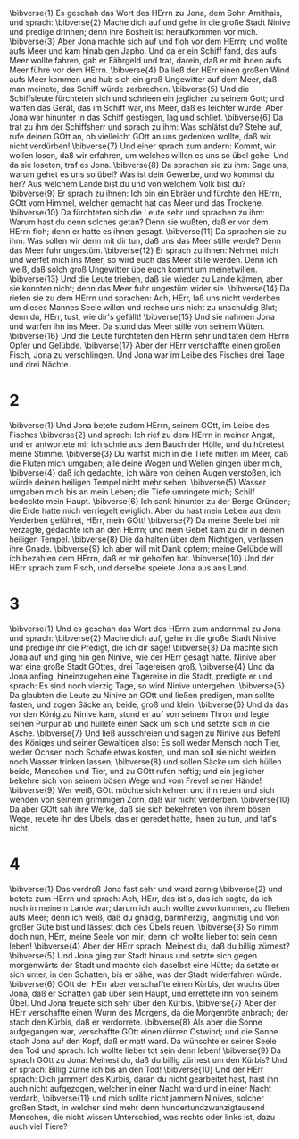\bibverse{1} Es geschah das Wort des HErrn zu Jona, dem Sohn Amithais, und sprach: \bibverse{2} Mache dich auf und gehe in die große Stadt Ninive und predige drinnen; denn ihre Bosheit ist heraufkommen vor mich. \bibverse{3} Aber Jona machte sich auf und floh vor dem HErrn; und wollte aufs Meer und kam hinab gen Japho. Und da er ein Schiff fand, das aufs Meer wollte fahren, gab er Fährgeld und trat, darein, daß er mit ihnen aufs Meer führe vor dem HErrn. \bibverse{4} Da ließ der HErr einen großen Wind aufs Meer kommen und hub sich ein groß Ungewitter auf dem Meer, daß man meinete, das Schiff würde zerbrechen. \bibverse{5} Und die Schiffsleute fürchteten sich und schrieen ein jeglicher zu seinem Gott; und warfen das Gerät, das im Schiff war, ins Meer, daß es leichter würde. Aber Jona war hinunter in das Schiff gestiegen, lag und schlief. \bibverse{6} Da trat zu ihm der Schiffsherr und sprach zu ihm: Was schläfst du? Stehe auf, rufe deinen GOtt an, ob vielleicht GOtt an uns gedenken wollte, daß wir nicht verdürben! \bibverse{7} Und einer sprach zum andern: Kommt, wir wollen losen, daß wir erfahren, um welches willen es uns so übel gehe! Und da sie loseten, traf es Jona. \bibverse{8} Da sprachen sie zu ihm: Sage uns, warum gehet es uns so übel? Was ist dein Gewerbe, und wo kommst du her? Aus welchem Lande bist du und von welchem Volk bist du? \bibverse{9} Er sprach zu ihnen: Ich bin ein Ebräer und fürchte den HErrn, GOtt vom Himmel, welcher gemacht hat das Meer und das Trockene. \bibverse{10} Da fürchteten sich die Leute sehr und sprachen zu ihm: Warum hast du denn solches getan? Denn sie wußten, daß er vor dem HErrn floh; denn er hatte es ihnen gesagt. \bibverse{11} Da sprachen sie zu ihm: Was sollen wir denn mit dir tun, daß uns das Meer stille werde? Denn das Meer fuhr ungestüm. \bibverse{12} Er sprach zu ihnen: Nehmet mich und werfet mich ins Meer, so wird euch das Meer stille werden. Denn ich weiß, daß solch groß Ungewitter übe euch kommt um meinetwillen. \bibverse{13} Und die Leute trieben, daß sie wieder zu Lande kämen, aber sie konnten nicht; denn das Meer fuhr ungestüm wider sie. \bibverse{14} Da riefen sie zu dem HErrn und sprachen: Ach, HErr, laß uns nicht verderben um dieses Mannes Seele willen und rechne uns nicht zu unschuldig Blut; denn du, HErr, tust, wie dir's gefällt! \bibverse{15} Und sie nahmen Jona und warfen ihn ins Meer. Da stund das Meer stille von seinem Wüten. \bibverse{16} Und die Leute fürchteten den HErrn sehr und taten dem HErrn Opfer und Gelübde. \bibverse{17} Aber der HErr verschaffte einen großen Fisch, Jona zu verschlingen. Und Jona war im Leibe des Fisches drei Tage und drei Nächte.

# 2
\bibverse{1} Und Jona betete zudem HErrn, seinem GOtt, im Leibe des Fisches \bibverse{2} und sprach: Ich rief zu dem HErrn in meiner Angst, und er antwortete mir ich schrie aus dem Bauch der Hölle, und du höretest meine Stimme. \bibverse{3} Du warfst mich in die Tiefe mitten im Meer, daß die Fluten mich umgaben; alle deine Wogen und Wellen gingen über mich, \bibverse{4} daß ich gedachte, ich wäre von deinen Augen verstoßen, ich würde deinen heiligen Tempel nicht mehr sehen. \bibverse{5} Wasser umgaben mich bis an mein Leben; die Tiefe umringete mich; Schilf bedeckte mein Haupt. \bibverse{6} Ich sank hinunter zu der Berge Gründen; die Erde hatte mich verriegelt ewiglich. Aber du hast mein Leben aus dem Verderben geführet, HErr, mein GOtt! \bibverse{7} Da meine Seele bei mir verzagte, gedachte ich an den HErrn; und mein Gebet kam zu dir in deinen heiligen Tempel. \bibverse{8} Die da halten über dem Nichtigen, verlassen ihre Gnade. \bibverse{9} Ich aber will mit Dank opfern; meine Gelübde will ich bezahlen dem HErrn, daß er mir geholfen hat. \bibverse{10} Und der HErr sprach zum Fisch, und derselbe speiete Jona aus ans Land.

# 3
\bibverse{1} Und es geschah das Wort des HErrn zum andernmal zu Jona und sprach: \bibverse{2} Mache dich auf, gehe in die große Stadt Ninive und predige ihr die Predigt, die ich dir sage! \bibverse{3} Da machte sich Jona auf und ging hin gen Ninive, wie der HErr gesagt hatte. Ninive aber war eine große Stadt GOttes, drei Tagereisen groß. \bibverse{4} Und da Jona anfing, hineinzugehen eine Tagereise in die Stadt, predigte er und sprach: Es sind noch vierzig Tage, so wird Ninive untergehen. \bibverse{5} Da glaubten die Leute zu Ninive an GOtt und ließen predigen, man sollte fasten, und zogen Säcke an, beide, groß und klein. \bibverse{6} Und da das vor den König zu Ninive kam, stund er auf von seinem Thron und legte seinen Purpur ab und hüllete einen Sack um sich und setzte sich in die Asche. \bibverse{7} Und ließ ausschreien und sagen zu Ninive aus Befehl des Königes und seiner Gewaltigen also: Es soll weder Mensch noch Tier, weder Ochsen noch Schafe etwas kosten, und man soll sie nicht weiden noch Wasser trinken lassen; \bibverse{8} und sollen Säcke um sich hüllen beide, Menschen und Tier, und zu GOtt rufen heftig; und ein jeglicher bekehre sich von seinem bösen Wege und vom Frevel seiner Hände! \bibverse{9} Wer weiß, GOtt möchte sich kehren und ihn reuen und sich wenden von seinem grimmigen Zorn, daß wir nicht verderben. \bibverse{10} Da aber GOtt sah ihre Werke, daß sie sich bekehreten von ihrem bösen Wege, reuete ihn des Übels, das er geredet hatte, ihnen zu tun, und tat's nicht.

# 4
\bibverse{1} Das verdroß Jona fast sehr und ward zornig \bibverse{2} und betete zum HErrn und sprach: Ach, HErr, das ist's, das ich sagte, da ich noch in meinem Lande war; darum ich auch wollte zuvorkommen, zu fliehen aufs Meer; denn ich weiß, daß du gnädig, barmherzig, langmütig und von großer Güte bist und lässest dich des Übels reuen. \bibverse{3} So nimm doch nun, HErr, meine Seele von mir; denn ich wollte lieber tot sein denn leben! \bibverse{4} Aber der HErr sprach: Meinest du, daß du billig zürnest? \bibverse{5} Und Jona ging zur Stadt hinaus und setzte sich gegen morgenwärts der Stadt und machte sich daselbst eine Hütte; da setzte er sich unter, in den Schatten, bis er sähe, was der Stadt widerfahren würde. \bibverse{6} GOtt der HErr aber verschaffte einen Kürbis, der wuchs über Jona, daß er Schatten gab über sein Haupt, und errettete ihn von seinem Übel. Und Jona freuete sich sehr über den Kürbis. \bibverse{7} Aber der HErr verschaffte einen Wurm des Morgens, da die Morgenröte anbrach; der stach den Kürbis, daß er verdorrete. \bibverse{8} Als aber die Sonne aufgegangen war, verschaffte GOtt einen dürren Ostwind; und die Sonne stach Jona auf den Kopf, daß er matt ward. Da wünschte er seiner Seele den Tod und sprach: Ich wollte lieber tot sein denn leben! \bibverse{9} Da sprach GOtt zu Jona: Meinest du, daß du billig zürnest um den Kürbis? Und er sprach: Billig zürne ich bis an den Tod! \bibverse{10} Und der HErr sprach: Dich jammert des Kürbis, daran du nicht gearbeitet hast, hast ihn auch nicht aufgezogen, welcher in einer Nacht ward und in einer Nacht verdarb, \bibverse{11} und mich sollte nicht jammern Ninives, solcher großen Stadt, in welcher sind mehr denn hundertundzwanzigtausend Menschen, die nicht wissen Unterschied, was rechts oder links ist, dazu auch viel Tiere?